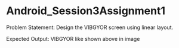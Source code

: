 # Android_Session3Assignment1

Problem Statement:
Design the VIBGYOR screen using linear layout. 

Expected Output:
VIBGYOR like shown above in image
